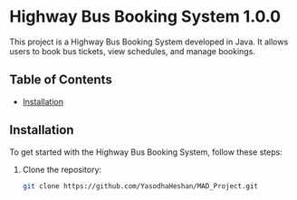 # Highway Bus Booking System 1.0.0

This project is a Highway Bus Booking System developed in Java. It allows users to book bus tickets, view schedules, and manage bookings.

## Table of Contents
- [Installation](#installation)

## Installation
To get started with the Highway Bus Booking System, follow these steps:

1. Clone the repository:
   ```bash
   git clone https://github.com/YasodhaHeshan/MAD_Project.git
   ```
